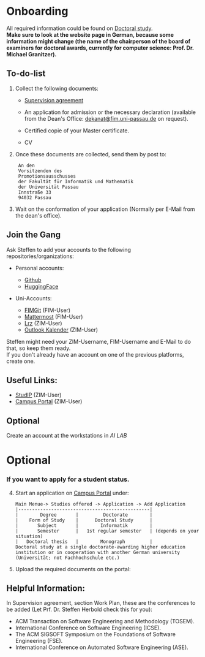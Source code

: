 # Onboarding

All required information could be found on [Doctoral study](https://www.fim.uni-passau.de/en/faculty/doctoral-study).<br />
**Make sure to look at the website page in German, because some information might change (the name of the chairperson of the board of examiners for doctoral awards, currently for computer science: Prof. Dr. Michael Granitzer).**

## To-do-list

1. Collect the following documents:
   - [Supervision agreement](https://www.fim.uni-passau.de/fileadmin/dokumente/beschaeftigte/kommunikation_marketing/Webbilder/Zielgruppen/Nachwuchswissenschaftler/Supervision_Agreeement_20.12.2017.pdf)

   - An application for admission or the necessary declaration (available from the Dean's Office: dekanat@fim.uni-passau.de on request).

   - Certified copie of your Master certificate.

   - CV

3. Once these documents are collected, send them by post to:
   ```
    An den 
    Vorsitzenden des  
    Promotionsausschusses
    der Fakultät für Informatik und Mathematik
    der Universität Passau
    Innstraße 33
    94032 Passau
   ```

3. Wait on the conformation of your application (Normally per E-Mail from the dean's office).


## Join the Gang

Ask Steffen to add your accounts to the following repositories/organizations:
 - Personal accounts:
   - [Github](https://github.com/)
   - [HuggingFace](https://huggingface.co/)

 - Uni-Accounts:
   - [FIMGit](https://git.fim.uni-passau.de/) (FIM-User)
   - [Mattermost](https://mattermost.fim.uni-passau.de) (FIM-User)
   - [Lrz](https://syncandshare.lrz.de/login) (ZIM-User)
   - [Outlook Kalender](https://email.uni-passau.de) (ZIM-User)

Steffen might need your ZIM-Username, FIM-Username and E-Mail to do that, so keep them ready. <br />
If you don't already have an account on one of the previous platforms, create one.

## Useful Links:

 - [StudIP](https://studip.uni-passau.de/studip/index.php) (ZIM-User)
 - [Campus Portal](https://campus.uni-passau.de/qisserver/pages/cs/sys/portal/hisinoneStartPage.faces) (ZIM-User)

## Optional

Create an account at the workstations in *AI LAB*


# Optional
### If you want to apply for a student status.
4. Start an application on [Campus Portal](https://campus.uni-passau.de/qisserver/pages/cs/sys/portal/hisinoneStartPage.faces) under:
   ```
   Main Menue-> Studies offered -> Application -> Add Application
   |------------------------------------------------|
   |        Degree       |         Doctorate        |
   |    Form of Study    |      Doctoral Study      |
   |       Subject       |        Informatik        |
   |       Semester      |   1st regular semester   | (depends on your situation)
   |   Doctoral thesis   |        Monograph         |
   Doctoral study at a single doctorate-awarding higher education institution or in cooperation with another German university (Universität; not Fachhochschule etc.) 
   
   ```
5. Upload the required documents on the portal:
 

## Helpful Information:

In Supervision agreement, section Work Plan, these are the conferences to be added (Let Prf. Dr. Steffen Herbold check this for you):

- ACM Transaction on Software Engineering and Methodology (TOSEM).
- International Conference on Software Engineering (ICSE).
- The ACM SIGSOFT Symposium on the Foundations of Software Engineering (FSE).
- International Conference on Automated Software Engineering (ASE).



